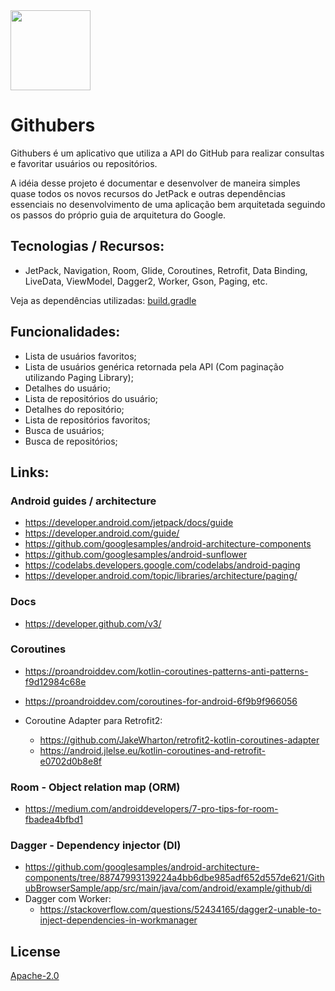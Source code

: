 <img src="https://github.com/helpdeveloper/githubers/blob/master/app/src/main/ic_launcher-web.png" width="128">

# Githubers

   Githubers é um aplicativo que utiliza a API do GitHub para realizar consultas e favoritar usuários ou repositórios.
   
   A idéia desse projeto é documentar e desenvolver de maneira simples quase todos os novos recursos do JetPack
 e outras dependências essenciais no desenvolvimento de uma aplicação bem arquitetada seguindo os passos do próprio
 guia de arquitetura do Google.
 
## Tecnologias / Recursos:

   - JetPack, Navigation, Room, Glide, Coroutines, Retrofit, Data Binding, LiveData, ViewModel, Dagger2, 
    Worker, Gson, Paging, etc.
    
   Veja as dependências utilizadas: [build.gradle](/app/build.gradle)

## Funcionalidades:

 - Lista de usuários favoritos;
 - Lista de usuários genérica retornada pela API (Com paginação utilizando Paging Library);
 - Detalhes do usuário;
 - Lista de repositórios do usuário;
 - Detalhes do repositório;
 - Lista de repositórios favoritos;
 - Busca de usuários;
 - Busca de repositórios;

## Links:

### Android guides / architecture
 - https://developer.android.com/jetpack/docs/guide
 - https://developer.android.com/guide/
 - https://github.com/googlesamples/android-architecture-components
 - https://github.com/googlesamples/android-sunflower
 - https://codelabs.developers.google.com/codelabs/android-paging
 - https://developer.android.com/topic/libraries/architecture/paging/

### Docs
 - https://developer.github.com/v3/

### Coroutines
 - https://proandroiddev.com/kotlin-coroutines-patterns-anti-patterns-f9d12984c68e
 - https://proandroiddev.com/coroutines-for-android-6f9b9f966056

 - Coroutine Adapter para Retrofit2: 
     - https://github.com/JakeWharton/retrofit2-kotlin-coroutines-adapter
     - https://android.jlelse.eu/kotlin-coroutines-and-retrofit-e0702d0b8e8f

### Room - Object relation map (ORM)
 - https://medium.com/androiddevelopers/7-pro-tips-for-room-fbadea4bfbd1

### Dagger - Dependency injector (DI)
 - https://github.com/googlesamples/android-architecture-components/tree/88747993139224a4bb6dbe985adf652d557de621/GithubBrowserSample/app/src/main/java/com/android/example/github/di
 - Dagger com Worker:
     - https://stackoverflow.com/questions/52434165/dagger2-unable-to-inject-dependencies-in-workmanager

## License
[Apache-2.0](https://choosealicense.com/licenses/apache-2.0/)
